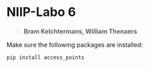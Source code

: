 # NIIP-Labo 6
> **Bram Kelchtermans, William Thenaers**

Make sure the following packages are installed:

```
pip install access_points
```
